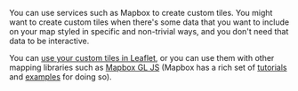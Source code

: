 You can use services such as Mapbox to create custom tiles. You might want to create custom tiles when there's some data that you want to include on your map styled in specific and non-trivial ways, and you don't need that data to be interactive.

You can [use your custom tiles in Leaflet](https://docs.mapbox.com/studio-manual/guides/publish-your-style/#mapboxjs-and-leaflet), or you can use them with other mapping libraries such as [Mapbox GL JS](https://docs.mapbox.com/studio-manual/guides/publish-your-style/#mapboxjs-and-leaflet) (Mapbox has a rich set of [tutorials](https://docs.mapbox.com/help/tutorials/?product=Mapbox+GL+JS) and [examples](https://docs.mapbox.com/mapbox-gl-js/example/) for doing so).

